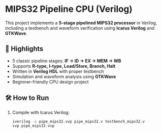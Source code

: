 # MIPS32 Pipeline CPU (Verilog)

This project implements a **5-stage pipelined MIPS32 processor** in Verilog, including a testbench and waveform verification using **Icarus Verilog** and **GTKWave**.  

## 📌 Highlights
- 5 classic pipeline stages: **IF → ID → EX → MEM → WB**
- Supports **R-type, I-type, Load/Store, Branch, Halt**
- Written in **Verilog HDL** with proper testbench
- Simulation and waveform analysis using **GTKWave**
- Beginner-friendly CPU design project  

## 🛠️ How to Run
1. Compile with Icarus Verilog:
   ```bash
   iverilog -o pipe_mips32.vvp pipe_mips32.v testbench_mips32.v
   vvp pipe_mips32.vvp


